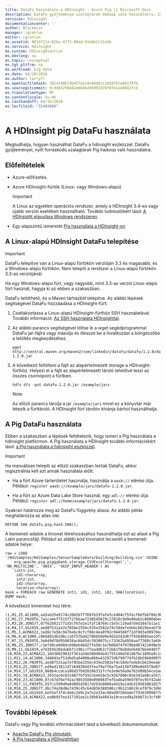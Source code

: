 ```yaml
---
title: DataFu használata a HDInsight - Azure Pig |} Microsoft Docs
description: DataFu gyűjteménye szalagtárak Hadoop való használatra. Ismerje meg, hogyan használható DataFu Pig a HDInsight-fürtre.
services: hdinsight
documentationcenter: ''
author: Blackmist
manager: cgronlun
editor: cgronlun
ms.assetid: 0016721a-82be-4773-88ad-91e6b2c21cbb
ms.service: hdinsight
ms.custom: hdinsightactive
ms.devlang: na
ms.topic: conceptual
ms.tgt_pltfrm: na
ms.workload: big-data
ms.date: 04/10/2018
ms.author: larryfr
ms.openlocfilehash: 30243d0b7db41fbe19c60d6c11d56fb7e801797b
ms.sourcegitcommit: 9cdd83256b82e664bd36991d78f87ea1e56827cd
ms.translationtype: MT
ms.contentlocale: hu-HU
ms.lasthandoff: 04/16/2018
ms.locfileid: "31401006"
---
```

# <a name="use-datafu-with-pig-on-hdinsight"></a>A HDInsight pig DataFu használata

Megtudhatja, hogyan használhat DataFu a hdinsight eszközzel. DataFu gyűjteményei, nyílt forráskódú szalagtárak Pig hadoop való használatra.

## <a name="prerequisites"></a>Előfeltételek

* Azure-előfizetés.

* Azure HDInsight-fürtök (Linux- vagy Windows-alapú)

  > [!IMPORTANT]
  > A Linux az egyetlen operációs rendszer, amely a HDInsight 3.4-es vagy újabb verziói esetében használható. További tudnivalókért lásd: [A HDInsight elavulása Windows rendszeren](../hdinsight-component-versioning.md#hdinsight-windows-retirement).

* Egy alapszintű ismeretét [Pig használata a HDInsight-on](hdinsight-use-pig.md)

## <a name="install-datafu-on-linux-based-hdinsight"></a>A Linux-alapú HDInsight DataFu telepítése

> [!IMPORTANT]
> DataFu telepítve van a Linux-alapú fürtökön verzióján 3.3 és magasabb, és a Windows-alapú fürtökön. Nem telepíti a rendszer a Linux-alapú fürtökön 3.3-as verziójánál.
>
> Ha egy Windows-alapú fürt, vagy nagyobb, mint 3.3-as verzió Linux-alapú fürt használ, hagyja ki az ebben a szakaszban.

DataFu letölthető, és a Maven tárházból telepítve. Az alábbi lépések segítségével DataFu hozzáadása a HDInsight-fürt:

1. Csatlakoztassa a Linux-alapú HDInsight-fürthöz SSH használatával. További információ: [Az SSH használata HDInsighttal](../hdinsight-hadoop-linux-use-ssh-unix.md).

2. Az alábbi parancs segítségével töltse le a wget segédprogrammal DataFu jar-fájlra vagy másolja és illessze be a hivatkozást a böngészőbe a letöltés megkezdéséhez.

    ```
    wget http://central.maven.org/maven2/com/linkedin/datafu/datafu/1.2.0/datafu-1.2.0.jar
    ```

3. A következő feltölteni a fájlt az alapértelmezett storage a HDInsight-fürthöz. Helyezi el a fájlt az alapértelmezett tároló lehetővé teszi az összes csomópont a fürtben.

    ```
    hdfs dfs -put datafu-1.2.0.jar /example/jars
    ```

    > [!NOTE]
    > Az előző parancs tárolja a jar `/example/jars` mivel ez a könyvtár már létezik a fürttároló. A HDInsight fürt tárolón kívánja bárhol használhatja.

## <a name="use-datafu-with-pig"></a>A Pig DataFu használata

Ebben a szakaszban a lépések feltételezik, hogy ismeri a Pig használata a hdinsight platformon. A Pig használata a HDInsight további információkért lásd: [a Pig használata a hdinsight eszközzel](hdinsight-use-pig.md).

> [!IMPORTANT]
> Ha manuálisan telepíti az előző szakaszban leírtak DataFu, akkor regisztrálnia kell azt annak használata előtt.
>
> * Ha a fürt Azure tárterületet használja, használja a `wasb://` elérési útja. Például: `register wasb:///example/jars/datafu-1.2.0.jar`.
>
> * Ha a fürt az Azure Data Lake Store használ, egy `adl://` elérési útja. Például: `register adl://home/example/jars/datafu-1.2.0.jar`.

Gyakran határozza meg az DataFu függvény aliasa. Az alábbi példa meghatározza az alias `SHA`:

```piglatin
DEFINE SHA datafu.pig.hash.SHA();
```

A bemeneti adatok a kivonat létrehozásához használhatja ezt az aliast a Pig Latin parancsfájl. Például az alábbi kód kivonatot lecseréli a bemeneti adatok helye:

```piglatin
raw = LOAD '/HdiSamples/HdiSamples/SensorSampleData/building/building.csv' USING
    org.apache.pig.piggybank.storage.CSVExcelStorage(',', 'NO_MULTILINE', 'UNIX', 'SKIP_INPUT_HEADER') AS
    (int1:int,
     id1:chararray,
     int2:int,
     id2:chararray,
     location:chararray);
mask = FOREACH raw GENERATE int1, id1, int2, id2, SHA(location);
DUMP mask;
```

A következő kimenetet hoz létre:

    (1,M1,25,AC1000,aa5ab35a9174c2062b7f7697b33fafe5ce404cf5fecf6bfbbf0dc96ba0d90046)
    (2,M2,27,FN39TG,7a1ca4ef7515f7276bae7230545829c27810c9d9e98ab2c06066bee6270d5153)
    (3,M3,28,JDNS77,07f62b021771d3cf67e2e1faf18769cc5e5c119ad7d4d1847a11e11d6d5a7ecb)
    (4,M4,17,GG1919,aed8f531aa7e785be255bc435e2582e74c58defedebcb629eeabf365b809bd6f)
    (5,M5,3,ACMAX22,1ed8c7e56c947bebc0cfcf88c4ea0f02c944568f71df893a99970e4f0c78cddc)
    (6,M6,9,AC1000,c96dd81db196cca5f57bd4270bbb9d9e9d1b242d67f9364005ee1dfdc2632523)
    (7,M7,13,FN39TG,3e049d78d958038ac6bd5dcf038075cc73362b4956aaf7308c3a69c8eca76297)
    (8,M8,25,JDNS77,c1ef40ce0484c698eb4bd27fe56c1e7b68d74f9780ed674210d0e5013dae45e9)
    (9,M9,11,GG1919,a7d355b26bda6bf1196ccffead0b2cf2b81f0a9de5b4876b44407f1dc07e51e6)
    (10,M10,23,ACMAX22,10436829032f361a3de50048de41755140e581467bc1895e6c1a17f423e42d10)
    (11,M11,14,AC1000,348841ef53dbd5a64008a86be432973db790774fb28b59b0d99702a3188b3705)
    (12,M12,26,FN39TG,aed8f531aa7e785be255bc435e2582e74c58defedebcb629eeabf365b809bd6f)
    (13,M13,25,JDNS77,ed9ad13611d7164839dd3feaf9a7f6a75a4138f389e0d45f8e07fa38da1116a2)
    (14,M14,17,GG1919,80db4ccdca106d37b920206331fcfe3e9e50a9e763d89b54ce3ad5ac8cf30f03)
    (15,M15,19,ACMAX22,3552ac0c032467fbf592cb4d10c5c9267800c01e343ad8ca557256d882ae9327)
    (16,M16,23,AC1000,07c67d76ef92ac9853588e098983fefba4ba5965f8fec95f42ab0d04c27865ba)
    (17,M17,11,FN39TG,557c1599d9a04895d3817d293e0806a4419a14de31958386182798d0d2ed3a56)
    (18,M18,25,JDNS77,dbc74a36d8e7439c45c64d856388506cc9b1218619cef979c3d605115a7a4546)
    (19,M19,14,GG1919,be55ef3f4c4e6c2d9c2afe2a33ac90ad0f50d4de7f9163999877e2a9ca5a54f8)
    (20,M20,19,ACMAX22,ea0b937ea317101ee2c26b03a4843a19ceced8a2b9673c3cf409a726ca2b0fd8)

## <a name="next-steps"></a>További lépések

DataFu vagy Pig további információkért lásd a következő dokumentumokat:

* [Apache DataFu Pig útmutató](http://datafu.incubator.apache.org/docs/datafu/guide.html).
* [A Pig használata a HDInsightban](hdinsight-use-pig.md)
